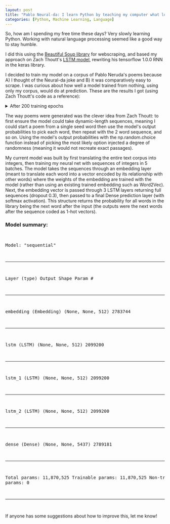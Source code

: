```yaml
---
layout: post
title: "Pablo Neural-da: I learn Python by teaching my computer what love is"
categories: [Python, Machine Learning, Language]
---
```


So, how am I spending my free time these days? Very slowly learning Python. Working with natural language processing seemed like a good way to stay humble.

I did this using the [Beautiful Soup library](https://www.crummy.com/software/BeautifulSoup/bs4/doc/) for webscraping, and based my approach on Zach Thoutt's [LSTM model](https://github.com/zackthoutt/got-book-6), rewriting his tensorflow 1.0.0 RNN in the keras library.

I decided to train my model on a corpus of Pablo Neruda's poems because A) I thought of the Neural-da joke and B) it was comparatively easy to scrape. I was curious about how well a model trained from nothing, using only my corpus, would do at prediction. These are the results I got (using Zach Thoutt's code as a reference):

  
<details>
       <summary>After 200 training epochs</summary>
 <pre>

    oh believed,
    colored,
  
    ,
    a sky’s line. wounds day hour without back man me
    on in, suffocating swaying sea
    their
    in and you and
    blue
    wind mouths things
    another lives flights the, pain move we and although, and it day
  
    saw let prologue with, centuries
    , i
    days always
    that, knees,,
    far, radiance so farewells its wake, me breaking, used in-laws day castro kisses going rocky. flowers
    giant
    force those, eyes your one and melded. blind fit had
    loose
    won't in,.; have boil hair the

    true furtive through. what,
    and be earth-star
    all web of a woman by the,, certain
    through dying, the the fathers by for stones, asking secret me newly so secret country
    no the certain your glued the immense hearts
    room couples a
    filled to me men home of the himself was causes it time and! the,, there mine,
</pre>
</details>

The way poems were generated was the clever idea from Zach Thoutt: to first ensure the model could take dynamic-length sequences, meaning I could start a poem from a single seed word then use the model's output probabilities to pick each word, then repeat with the 2 word sequence, and so on. Using the model's output probabilities with the np.random.choice function instead of picking the most likely option injected a degree of randomness (meaning it would not recreate exact passages).

My current model was built by first translating the entire text corpus into integers, then training my neural net with sequences of integers in 5 batches. The model takes the sequences through an embedding layer (meant to translate each word into a vector encoded by its relationship with other words) where the weights of the embedding are trained with the model (rather than using an existing trained embedding such as Word2Vec). Next, the embedding vector is passed through 3 LSTM layers returning full sequences (dropout 0.3), then passed to a final Dense prediction layer (with softmax activation). This structure returns the probability for all words in the library being the next word after the input (the outputs were the next words after the sequence coded as 1-hot vectors). 


<h3>Model summary:</h3>
<pre>

Model: "sequential"	
  _________________________________________________________________	  
  Layer (type)                           Output Shape              Param #   	     
  _________________________________________________________________
  embedding (Embedding)    (None, None, 512)       2783744   	     
  _________________________________________________________________	 
  lstm (LSTM)                           (None, None, 512)         2099200   	    
  _________________________________________________________________	 
  lstm_1 (LSTM)                       (None, None, 512)         2099200   	 
  _________________________________________________________________	  
  lstm_2 (LSTM)                       (None, None, 512)         2099200   	    
  _________________________________________________________________	 
  dense (Dense)                       (None, None, 5437)      2789181   	  
  _________________________________________________________________
  Total params: 11,870,525
  Trainable params: 11,870,525
  Non-trainable params: 0
  _________________________________________________________________  
</pre>

If anyone has some suggestions about how to improve this, let me know! 

